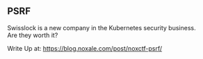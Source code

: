 PSRF
------
Swisslock is a new company in the Kubernetes security business.    
Are they worth it?  

Write Up at: https://blog.noxale.com/post/noxctf-psrf/
